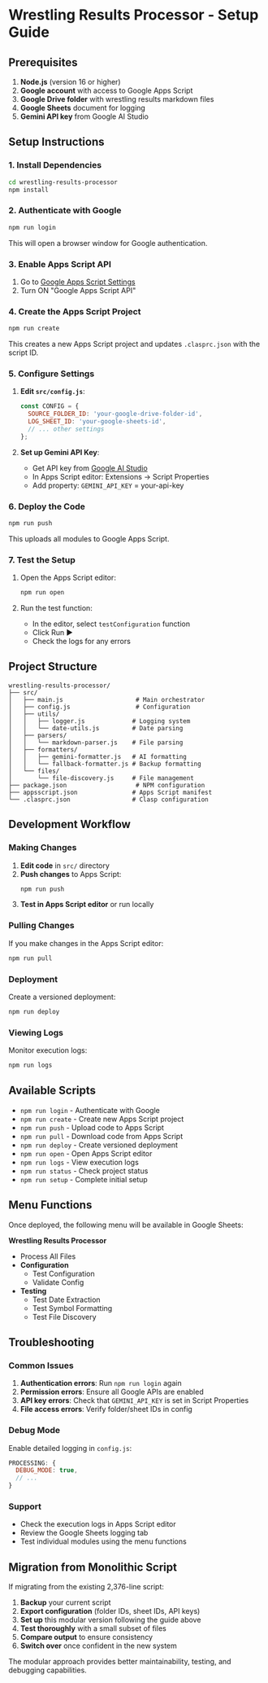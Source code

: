 # Wrestling Results Processor - Setup Guide

## Prerequisites

1. **Node.js** (version 16 or higher)
2. **Google account** with access to Google Apps Script
3. **Google Drive folder** with wrestling results markdown files
4. **Google Sheets** document for logging
5. **Gemini API key** from Google AI Studio

## Setup Instructions

### 1. Install Dependencies

```bash
cd wrestling-results-processor
npm install
```

### 2. Authenticate with Google

```bash
npm run login
```

This will open a browser window for Google authentication.

### 3. Enable Apps Script API

1. Go to [Google Apps Script Settings](https://script.google.com/home/usersettings)
2. Turn ON "Google Apps Script API"

### 4. Create the Apps Script Project

```bash
npm run create
```

This creates a new Apps Script project and updates `.clasprc.json` with the script ID.

### 5. Configure Settings

1. **Edit `src/config.js`**:
   ```javascript
   const CONFIG = {
     SOURCE_FOLDER_ID: 'your-google-drive-folder-id',
     LOG_SHEET_ID: 'your-google-sheets-id',
     // ... other settings
   };
   ```

2. **Set up Gemini API Key**:
   - Get API key from [Google AI Studio](https://makersuite.google.com/app/apikey)
   - In Apps Script editor: Extensions → Script Properties
   - Add property: `GEMINI_API_KEY` = your-api-key

### 6. Deploy the Code

```bash
npm run push
```

This uploads all modules to Google Apps Script.

### 7. Test the Setup

1. Open the Apps Script editor:
   ```bash
   npm run open
   ```

2. Run the test function:
   - In the editor, select `testConfiguration` function
   - Click Run ▶️
   - Check the logs for any errors

## Project Structure

```
wrestling-results-processor/
├── src/
│   ├── main.js                    # Main orchestrator
│   ├── config.js                  # Configuration
│   ├── utils/
│   │   ├── logger.js             # Logging system
│   │   └── date-utils.js         # Date parsing
│   ├── parsers/
│   │   └── markdown-parser.js    # File parsing
│   ├── formatters/
│   │   ├── gemini-formatter.js   # AI formatting
│   │   └── fallback-formatter.js # Backup formatting
│   └── files/
│       └── file-discovery.js     # File management
├── package.json                   # NPM configuration
├── appsscript.json               # Apps Script manifest
└── .clasprc.json                 # Clasp configuration
```

## Development Workflow

### Making Changes

1. **Edit code** in `src/` directory
2. **Push changes** to Apps Script:
   ```bash
   npm run push
   ```
3. **Test in Apps Script editor** or run locally

### Pulling Changes

If you make changes in the Apps Script editor:
```bash
npm run pull
```

### Deployment

Create a versioned deployment:
```bash
npm run deploy
```

### Viewing Logs

Monitor execution logs:
```bash
npm run logs
```

## Available Scripts

- `npm run login` - Authenticate with Google
- `npm run create` - Create new Apps Script project  
- `npm run push` - Upload code to Apps Script
- `npm run pull` - Download code from Apps Script
- `npm run deploy` - Create versioned deployment
- `npm run open` - Open Apps Script editor
- `npm run logs` - View execution logs
- `npm run status` - Check project status
- `npm run setup` - Complete initial setup

## Menu Functions

Once deployed, the following menu will be available in Google Sheets:

**Wrestling Results Processor**
- Process All Files
- **Configuration**
  - Test Configuration
  - Validate Config
- **Testing**
  - Test Date Extraction
  - Test Symbol Formatting
  - Test File Discovery

## Troubleshooting

### Common Issues

1. **Authentication errors**: Run `npm run login` again
2. **Permission errors**: Ensure all Google APIs are enabled
3. **API key errors**: Check that `GEMINI_API_KEY` is set in Script Properties
4. **File access errors**: Verify folder/sheet IDs in config

### Debug Mode

Enable detailed logging in `config.js`:
```javascript
PROCESSING: {
  DEBUG_MODE: true,
  // ...
}
```

### Support

- Check the execution logs in Apps Script editor
- Review the Google Sheets logging tab
- Test individual modules using the menu functions

## Migration from Monolithic Script

If migrating from the existing 2,376-line script:

1. **Backup** your current script
2. **Export configuration** (folder IDs, sheet IDs, API keys)
3. **Set up** this modular version following the guide above
4. **Test thoroughly** with a small subset of files
5. **Compare output** to ensure consistency
6. **Switch over** once confident in the new system

The modular approach provides better maintainability, testing, and debugging capabilities.